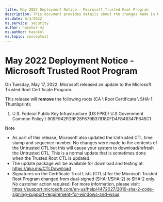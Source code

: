 ```yaml
---
title: May 2022 Deployment Notice - Microsoft Trusted Root Program 
description: This document provides details about the changes made in May 2022 to the root store.
ms.date: 6/3/2022
ms.service: security
author: hasokol-ms
ms.author: hasokol
ms.topic: conceptual
---
```


# May 2022 Deployment Notice - Microsoft Trusted Root Program 

On Tuesday, May 17, 2022, Microsoft released an update to the Microsoft Trusted Root Certificate Program.


This release will **remove** the following roots (CA \ Root Certificate \ SHA-1 Thumbprint):
1. U.S. Federal Public Key Infrastructure (US FPKI)\\ U.S Government Common Policy \\ 905F942FD9F28F679B378180FD4F846347F645C1



>[!NOTE]
> * As part of this release, Microsoft also updated the Untrusted CTL time stamp and sequence number. No changes were made to the contents of the Untrusted CTL but this will cause your system to download/refresh the Untrusted CTL. This is a normal update that is sometimes done when the Trusted Root CTL is updated.
> * The update package will be available for download and testing at: <https://aka.ms/CTLDownload>
> * Signatures on the Certificate Trust Lists (CTLs) for the Microsoft Trusted Root Program changed from dual-signed (SHA-1/SHA-2) to SHA-2 only. No customer action required. For more information, please visit: <https://support.microsoft.com/en-us/help/4472027/2019-sha-2-code-signing-support-requirement-for-windows-and-wsus>
